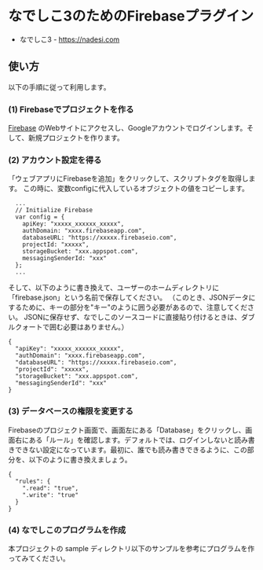 # なでしこ3のためのFirebaseプラグイン

- なでしこ3 - https://nadesi.com

## 使い方

以下の手順に従って利用します。

### (1) Firebaseでプロジェクトを作る

[Firebase](https://console.firebase.google.com/) のWebサイトにアクセスし、Googleアカウントでログインします。そして、新規プロジェクトを作ります。

### (2) アカウント設定を得る

「ウェブアプリにFirebaseを追加」をクリックして、スクリプトタグを取得します。
この時に、変数configに代入しているオブジェクトの値をコピーします。

```
  ...
  // Initialize Firebase
  var config = {
    apiKey: "xxxxx_xxxxxx_xxxxx",
    authDomain: "xxxx.firebaseapp.com",
    databaseURL: "https://xxxxx.firebaseio.com",
    projectId: "xxxxx",
    storageBucket: "xxx.appspot.com",
    messagingSenderId: "xxx"
  };
  ...
```

そして、以下のように書き換えて、ユーザーのホームディレクトリに「firebase.json」という名前で保存してください。
（このとき、JSONデータにするために、キーの部分を"キー"のように囲う必要があるので、注意してください。
JSONに保存せず、なでしこのソースコードに直接貼り付けるときは、ダブルクォートで囲む必要はありません。）

```
{
  "apiKey": "xxxxx_xxxxxx_xxxxx",
  "authDomain": "xxxx.firebaseapp.com",
  "databaseURL": "https://xxxxx.firebaseio.com",
  "projectId": "xxxxx",
  "storageBucket": "xxx.appspot.com",
  "messagingSenderId": "xxx"
}
```

### (3) データベースの権限を変更する

Firebaseのプロジェクト画面で、画面左にある「Database」をクリックし、画面右にある「ルール」を確認します。デフォルトでは、ログインしないと読み書きできない設定になっています。最初に、誰でも読み書きできるように、この部分を、以下のように書き換えましょう。

```
{
  "rules": {
    ".read": "true",
    ".write": "true"
  }
}
```

### (4) なでしこのプログラムを作成

本プロジェクトの sample ディレクトリ以下のサンプルを参考にプログラムを作ってみてください。
